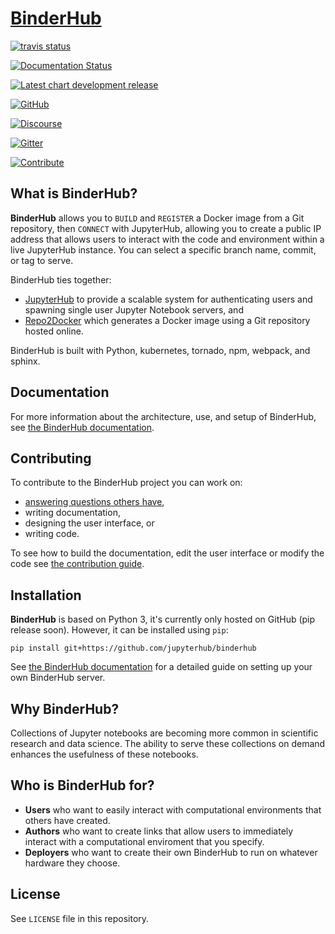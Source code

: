 [BinderHub](https://github.com/jupyterhub/binderhub)
====================================================

[![travis status](https://img.shields.io/travis/com/jupyterhub/binderhub/master?logo=travis)](https://travis-ci.com/jupyterhub/binderhub)

[![Documentation Status](https://img.shields.io/readthedocs/binderhub?logo=read-the-docs)](https://binderhub.readthedocs.io/en/latest/)

[![Latest chart development release](https://img.shields.io/badge/dynamic/json.svg?label=latest&url=https://jupyterhub.github.io/helm-chart/info.json&query=$.binderhub.latest&colorB=orange)](https://jupyterhub.github.io/helm-chart/)

[![GitHub](https://img.shields.io/badge/issue_tracking-github-blue.svg)](https://github.com/jupyterhub/binderhub/issues)

[![Discourse](https://img.shields.io/badge/help_forum-discourse-blue.svg)](https://discourse.jupyter.org/c/binder/binderhub)

[![Gitter](https://img.shields.io/badge/social_chat-gitter-blue.svg)](https://gitter.im/jupyterhub/binder)

[![Contribute](https://img.shields.io/badge/I_want_to_contribute!-grey?logo=jupyter)](https://github.com/jupyterhub/binderhub/blob/master/CONTRIBUTING.md)

What is BinderHub?
------------------

**BinderHub** allows you to `BUILD` and `REGISTER` a Docker image from a
Git repository, then `CONNECT` with JupyterHub, allowing you to create a
public IP address that allows users to interact with the code and
environment within a live JupyterHub instance. You can select a specific
branch name, commit, or tag to serve.

BinderHub ties together:

-   [JupyterHub](https://github.com/jupyterhub/jupyterhub) to provide a
    scalable system for authenticating users and spawning single user
    Jupyter Notebook servers, and
-   [Repo2Docker](https://github.com/jupyter/repo2docker) which
    generates a Docker image using a Git repository hosted online.

BinderHub is built with Python, kubernetes, tornado, npm, webpack, and
sphinx.

Documentation
-------------

For more information about the architecture, use, and setup of
BinderHub, see [the BinderHub
documentation](https://binderhub.readthedocs.io).

Contributing
------------

To contribute to the BinderHub project you can work on:

-   [answering questions others have](https://discourse.jupyter.org/),
-   writing documentation,
-   designing the user interface, or
-   writing code.

To see how to build the documentation, edit the user interface or modify
the code see [the contribution
guide](https://github.com/jupyterhub/binderhub/blob/master/CONTRIBUTING.md).

Installation
------------

**BinderHub** is based on Python 3, it\'s currently only hosted on
GitHub (pip release soon). However, it can be installed using `pip`:

    pip install git+https://github.com/jupyterhub/binderhub

See [the BinderHub documentation](https://binderhub.readthedocs.io) for
a detailed guide on setting up your own BinderHub server.

Why BinderHub?
--------------

Collections of Jupyter notebooks are becoming more common in scientific
research and data science. The ability to serve these collections on
demand enhances the usefulness of these notebooks.

Who is BinderHub for?
---------------------

-   **Users** who want to easily interact with computational
    environments that others have created.
-   **Authors** who want to create links that allow users to immediately
    interact with a computational enviroment that you specify.
-   **Deployers** who want to create their own BinderHub to run on
    whatever hardware they choose.

License
-------

See `LICENSE` file in this repository.
